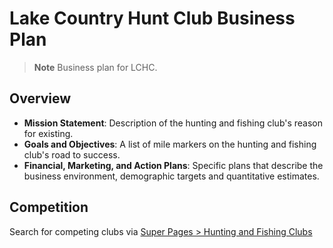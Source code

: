 # Lake Country Hunt Club Business Plan

> **Note**
> Business plan for LCHC.

## Overview

- **Mission Statement**: Description of the hunting and fishing club's reason for existing.
- **Goals and Objectives**: A list of mile markers on the hunting and fishing club's road to success.
- **Financial, Marketing, and Action Plans**: Specific plans that describe the business environment, demographic targets and quantitative estimates.

## Competition

Search for competing clubs via [Super Pages > Hunting and Fishing Clubs](https://www.superpages.com/categories/hunting-and-fishing-clubs)
